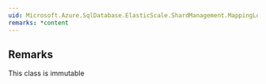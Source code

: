 ```yaml
---  
uid: Microsoft.Azure.SqlDatabase.ElasticScale.ShardManagement.MappingLockToken  
remarks: *content  
---  
```

  
## Remarks  
 This class is immutable